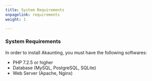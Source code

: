 ```yaml
---
title: System Requirements
onpagelink: requirements
weight: 1

---
```


### **System Requirements**

In order to install Akaunting, you must have the following softwares:

- PHP 7.2.5 or higher
- Database (MySQL, PostgreSQL, SQLite)
- Web Server (Apache, Nginx)
 
